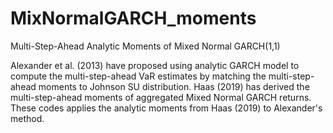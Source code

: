 # MixNormalGARCH_moments
Multi-Step-Ahead Analytic Moments of Mixed Normal GARCH(1,1)

Alexander et al. (2013) have proposed using analytic GARCH model to compute the multi-step-ahead VaR estimates by matching the multi-step-ahead moments to Johnson SU distribution. Haas (2019) has derived the multi-step-ahead moments of aggregated Mixed Normal GARCH returns. These codes applies the analytic moments from Haas (2019) to Alexander's method.

